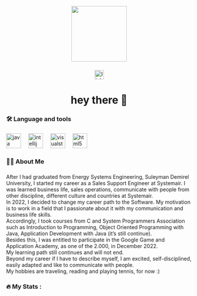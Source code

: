 <div align="center">
  <img height="150" src="https://camo.githubusercontent.com/62da68eb62b1e5f175f7d1f0191dd89a653d7908feb22d37d4a0ab07365d6791/68747470733a2f2f6d656469612e67697068792e636f6d2f6d656469612f4d3967624264396e6244724f5475314d71782f67697068792e676966"  />
</div>

###

<div align="center">
  <img src="https://img.shields.io/static/v1?message=LinkedIn&logo=linkedin&label=&color=0077B5&logoColor=white&labelColor=&style=for-the-badge" height="25" alt="linkedin logo"  />
</div>

###

<h1 align="center">hey there 👋</h1>

###

<h3 align="left">🛠 Language and tools</h3>

###

<div align="left">
  <img src="https://cdn.jsdelivr.net/gh/devicons/devicon/icons/java/java-original.svg" height="40" alt="java logo"  />
  <img width="12" />
  <img src="https://cdn.jsdelivr.net/gh/devicons/devicon/icons/intellij/intellij-original.svg" height="40" alt="intellij logo"  />
  <img width="12" />
  <img src="https://cdn.jsdelivr.net/gh/devicons/devicon/icons/visualstudio/visualstudio-plain.svg" height="40" alt="visualstudio logo"  />
  <img width="12" />
  <img src="https://cdn.jsdelivr.net/gh/devicons/devicon/icons/html5/html5-original.svg" height="40" alt="html5 logo"  />
</div>

###

<h3 align="left">👩‍💻  About Me</h3>

###

<p align="left">After I had graduated from Energy Systems Engineering, Suleyman Demirel University, I started my career as a Sales Support Engineer at Systemair. I was learned business life, sales operations, communicate with people from other discipline, different culture and countries at Systemair.<br>In 2022, I decided to change my career path to the Software. My motivation is to work in a field that I passionate about it with my communication and business life skills.<br>Accordingly, I took courses from C and System Programmers Association such as Introduction to Programming, Object Oriented Programming with Java, Application Development with Java (it’s still continue).<br>Besides this, I was entitled to participate in the Google Game and Application Academy, as one of the 2.000, in December 2022.<br>My learning path still continues and will not end.<br>Beyond my career if I have to describe myself, I am excited, self-disciplined, easily adapted and like to communicate with people.<br>My hobbies are traveling, reading and playing tennis, for now :)</p>

###

<h3 align="left">🔥   My Stats :</h3>

###
